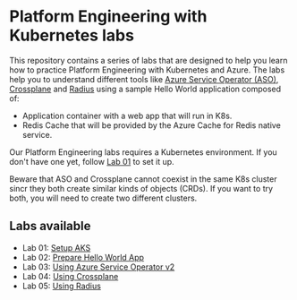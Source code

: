 # Platform Engineering with Kubernetes labs

This repository contains a series of labs that are designed to help you learn how to practice Platform Engineering with Kubernetes and Azure. The labs help you to understand different tools like [Azure Service Operator (ASO)](https://azure.github.io/azure-service-operator/), [Crossplane](https://www.crossplane.io/) and [Radius](https://radapp.io/) using a sample Hello World application composed of:
- Application container with a web app that will run in K8s.
- Redis Cache that will be provided by the Azure Cache for Redis native service.

Our Platform Engineering labs requires a Kubernetes environment. If you don't have one yet, follow [Lab 01](lab-01-setup-aks/README.md) to set it up.

Beware that ASO and Crossplane cannot coexist in the same K8s cluster sincr they both create similar kinds of objects (CRDs). If you want to try both, you will need to create two different clusters.

## Labs available

- Lab 01: [Setup AKS](lab-01-setup-aks/README.md)
- Lab 02: [Prepare Hello World App](lab-02-prep-app/README.md)
- Lab 03: [Using Azure Service Operator v2](lab-03-aso/README.md)
- Lab 04: [Using Crossplane](lab-04-crossplane/README.md)
- Lab 05: [Using Radius](lab-05-radius/README.md)
